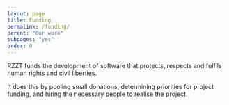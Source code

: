 ```yaml
---
layout: page
title: Funding
permalink: /funding/
parent: "Our work"
subpages: "yes"
order: 0
---
```


RZZT funds the development of software that protects, respects and fulfils human rights and civil liberties.

It does this by pooling small donations, determining priorities for project funding, and hiring the necessary people to realise the project.
